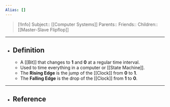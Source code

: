 ```yaml
---
Alias: []
---
```

> [!Info]
> Subject:: [[Computer Systems]]
> Parents:: 
> Friends:: 
> Children:: [[Master-Slave Flipflop]]
---
- ## Definition
	- A [[Bit]] that changes to **1** and **0** at a regular time interval.
	- Used to time everything in a computer or [[State Machine]].
	- The **Rising Edge** is the jump of the [[Clock]] from **0** to **1**.
	- The **Falling Edge** is the drop of the [[Clock]] from **1** to **0**.
---
- ## Reference